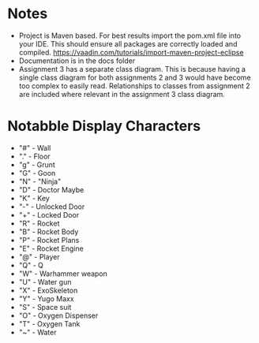 # Notes
* Project is Maven based. For best results import the pom.xml file into your IDE. This should ensure all packages are correctly loaded and compiled. https://vaadin.com/tutorials/import-maven-project-eclipse 
* Documentation is in the docs folder
* Assignment 3 has a separate class diagram. This is because having a single class diagram for both assignments 2 and 3 would have become too complex to easily read. Relationships to classes from assignment 2 are included where relevant in the assignment 3 class diagram.

# Notabble Display Characters
* "#" - Wall
* "." - Floor
* "g" - Grunt
* "G" - Goon
* "N" - "Ninja"
* "D" - Doctor Maybe
* "K" - Key
* "-" - Unlocked Door
* "+" - Locked Door
* "R" - Rocket
* "B" - Rocket Body
* "P" - Rocket Plans
* "E" - Rocket Engine
* "@" - Player
* "Q" - Q
* "W" - Warhammer weapon
* "U" - Water gun
* "X" - ExoSkeleton
* "Y" - Yugo Maxx
* "S" - Space suit
* "O" - Oxygen Dispenser
* "T" - Oxygen Tank
* "~" - Water